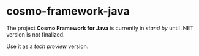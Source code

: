 # cosmo-framework-java
The project **Cosmo Framework for Java** is currently in *stand by* until .NET version is not finalized.

Use it as a *tech preview* version.
